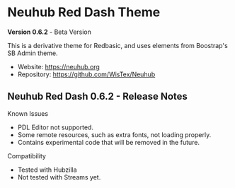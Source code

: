 # Neuhub Red Dash Theme

**Version 0.6.2** - Beta Version

This is a derivative theme for Redbasic, and uses elements from Boostrap's SB Admin theme.

* Website: https://neuhub.org
* Repository: https://github.com/WisTex/Neuhub

## Neuhub Red Dash 0.6.2 - Release Notes

Known Issues
* PDL Editor not supported.
* Some remote resources, such as extra fonts, not loading properly.
* Contains experimental code that will be removed in the future.

Compatibility
* Tested with Hubzilla
* Not tested with Streams yet.

